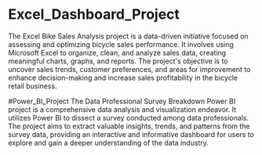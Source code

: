 # Excel_Dashboard_Project
The Excel Bike Sales Analysis project is a data-driven initiative focused on assessing and optimizing bicycle sales performance. It involves using Microsoft Excel to organize, clean, and analyze sales data, creating meaningful charts, graphs, and reports. The project's objective is to uncover sales trends, customer preferences, and areas for improvement to enhance decision-making and increase sales profitability in the bicycle retail business.




#Power_BI_Project
The Data Professional Survey Breakdown Power BI project is a comprehensive data analysis and visualization endeavor. It utilizes Power BI to dissect a survey conducted among data professionals. The project aims to extract valuable insights, trends, and patterns from the survey data, providing an interactive and informative dashboard for users to explore and gain a deeper understanding of the data industry.
